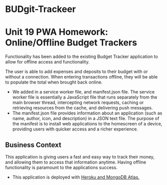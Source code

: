 # BUDgit-Trackeer
# Unit 19 PWA Homework: Online/Offline Budget Trackers

Functionality has been added to the existing Budget Tracker application to allow for offline access and functionality.

The user is able to add expenses and deposits to their budget with or without a connection. When entering transactions offline, they will be able to populate the total when brought back online.

* We added in a service worker file, and manifest.json file. The service worker file is essentially a JavaScript file that runs separately from the main browser thread, intercepting network requests, caching or retrieving resources from the cache, and delivering push messages.
* The manifest.json file provides information about an application (such as name, author, icon, and description) in a JSON text file. The purpose of the manifest is to install web applications to the homescreen of a device, providing users with quicker access and a richer experience.

## Business Context

This application is giving users a fast and easy way to track their money, and allowing them to access that information anytime. Having offline functionality is paramount to the applications success.






* This application is deployed with [Heroku and MongoDB Atlas.](../04-Important/MongoAtlas-Deploy.md)

